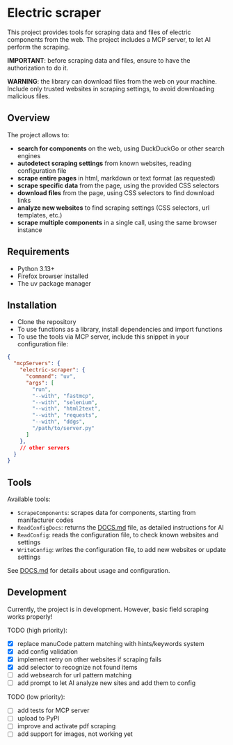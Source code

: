 # Electric scraper

This project provides tools for scraping data and files of electric components from the web.
The project includes a MCP server, to let AI perform the scraping.

**IMPORTANT**: before scraping data and files, ensure to have the authorization to do it.

**WARNING**: the library can download files from the web on your machine.
Include only trusted websites in scraping settings, to avoid downloading malicious files.


## Overview

The project allows to:
- **search for components** on the web, using DuckDuckGo or other search engines
- **autodetect scraping settings** from known websites, reading configuration file
- **scrape entire pages** in html, markdown or text format (as requested)
- **scrape specific data** from the page, using the provided CSS selectors
- **download files** from the page, using CSS selectors to find download links
- **analyze new websites** to find scraping settings (CSS selectors, url templates, etc.)
- **scrape multiple components** in a single call, using the same browser instance


## Requirements

- Python 3.13+
- Firefox browser installed
- The uv package manager


## Installation

- Clone the repository
- To use functions as a library, install dependencies and import functions
- To use the tools via MCP server, include this snippet in your configuration file:

```json
{
  "mcpServers": {
    "electric-scraper": {
      "command": "uv",
      "args": [
        "run",
        "--with", "fastmcp",
        "--with", "selenium",
        "--with", "html2text",
        "--with", "requests",
        "--with", "ddgs",
        "/path/to/server.py"
      ]
    },
    // other servers
  }
}
```


## Tools

Available tools:
- `ScrapeComponents`: scrapes data for components, starting from manifacturer codes
- `ReadConfigDocs`: returns the [DOCS.md](DOCS.md) file, as detailed instructions for AI
- `ReadConfig`: reads the configuration file, to check known websites and settings
- `WriteConfig`: writes the configuration file, to add new websites or update settings

See [DOCS.md](DOCS.md) for details about usage and configuration.


## Development

Currently, the project is in development.
However, basic field scraping works properly!

TODO (high priority):
- [x] replace manuCode pattern matching with hints/keywords system
- [x] add config validation
- [x] implement retry on other websites if scraping fails
- [x] add selector to recognize not found items
- [ ] add websearch for url pattern matching
- [ ] add prompt to let AI analyze new sites and add them to config

TODO (low priority):
- [ ] add tests for MCP server
- [ ] upload to PyPI
- [ ] improve and activate pdf scraping
- [ ] add support for images, not working yet

